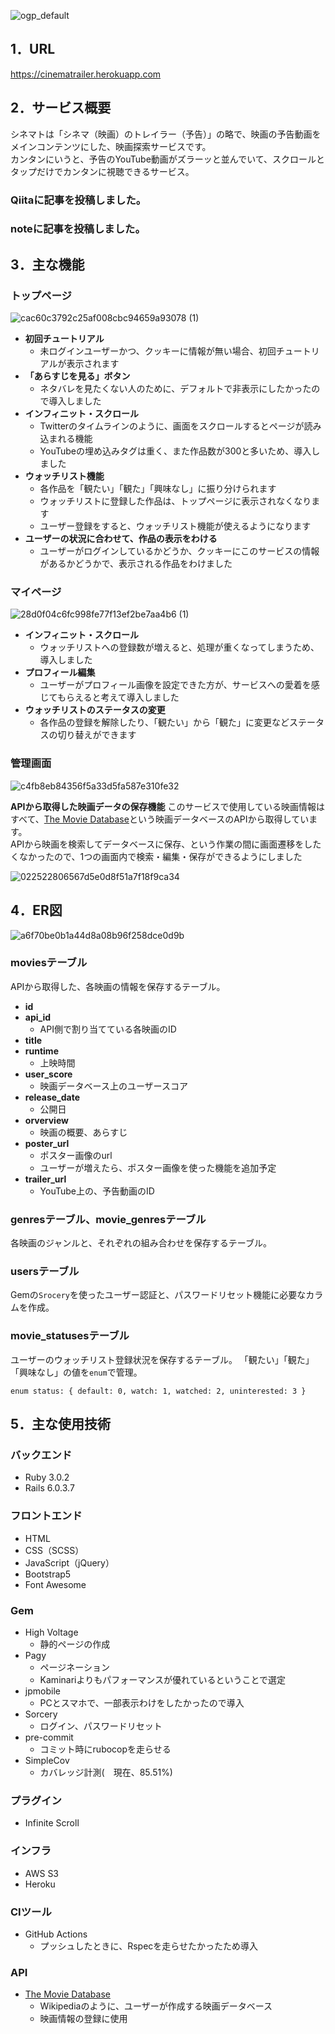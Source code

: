 ![ogp_default](https://user-images.githubusercontent.com/46441090/140848622-5d2352ac-2df4-4e0d-ba47-857f03d24e6f.png)

## 1．URL
https://cinematrailer.herokuapp.com

## 2．サービス概要
シネマトは「シネマ（映画）のトレイラー（予告）」の略で、映画の予告動画をメインコンテンツにした、映画探索サービスです。  
カンタンにいうと、予告のYouTube動画がズラーッと並んでいて、スクロールとタップだけでカンタンに視聴できるサービス。
  
### Qiitaに記事を投稿しました。

### noteに記事を投稿しました。

  
## 3．主な機能

### トップページ
![cac60c3792c25af008cbc94659a93078 (1)](https://user-images.githubusercontent.com/46441090/140849583-cf345c6f-c1cb-4f95-a370-f71806dae2a2.gif)

- **初回チュートリアル**
    - 未ログインユーザーかつ、クッキーに情報が無い場合、初回チュートリアルが表示されます
- **「あらすじを見る」ボタン**
    - ネタバレを見たくない人のために、デフォルトで非表示にしたかったので導入しました
- **インフィニット・スクロール**
    - Twitterのタイムラインのように、画面をスクロールするとページが読み込まれる機能
    - YouTubeの埋め込みタグは重く、また作品数が300と多いため、導入しました
- **ウォッチリスト機能**
    - 各作品を「観たい」「観た」「興味なし」に振り分けられます
    - ウォッチリストに登録した作品は、トップページに表示されなくなります
    - ユーザー登録をすると、ウォッチリスト機能が使えるようになります
- **ユーザーの状況に合わせて、作品の表示をわける**
    - ユーザーがログインしているかどうか、クッキーにこのサービスの情報があるかどうかで、表示される作品をわけました

### マイページ
![28d0f04c6fc998fe77f13ef2be7aa4b6 (1)](https://user-images.githubusercontent.com/46441090/140849970-f20c3b80-7e20-4400-ae80-0899e6bb7ab0.gif)

- **インフィニット・スクロール**
    - ウォッチリストへの登録数が増えると、処理が重くなってしまうため、導入しました
- **プロフィール編集**
    - ユーザーがプロフィール画像を設定できた方が、サービスへの愛着を感じてもらえると考えて導入しました
- **ウォッチリストのステータスの変更**
    - 各作品の登録を解除したり、「観たい」から「観た」に変更などステータスの切り替えができます

### 管理画面
![c4fb8eb84356f5a33d5fa587e310fe32](https://user-images.githubusercontent.com/46441090/140850120-212f516f-98d8-40ca-b917-2b038b448649.png)
  
**APIから取得した映画データの保存機能**
このサービスで使用している映画情報はすべて、[The Movie Database](https://www.themoviedb.org/?language=ja)という映画データベースのAPIから取得しています。  
APIから映画を検索してデータベースに保存、という作業の間に画面遷移をしたくなかったので、1つの画面内で検索・編集・保存ができるようにしました
  
![022522806567d5e0d8f51a7f18f9ca34](https://user-images.githubusercontent.com/46441090/140850238-636236ca-2ddb-4f71-a64c-af2a5ec2cd31.gif)

## 4．ER図
![a6f70be0b1a44d8a08b96f258dce0d9b](https://user-images.githubusercontent.com/46441090/140849134-1f6571a7-5e70-4d74-b12d-0262b6e67c01.png)

### moviesテーブル
APIから取得した、各映画の情報を保存するテーブル。

- **id**
- **api_id**
    - API側で割り当てている各映画のID
- **title**
- **runtime**
    - 上映時間
- **user_score**
    - 映画データベース上のユーザースコア
- **release_date**
    - 公開日
- **orverview**
    - 映画の概要、あらすじ
- **poster_url**
    - ポスター画像のurl
    - ユーザーが増えたら、ポスター画像を使った機能を追加予定
- **trailer_url**
    - YouTube上の、予告動画のID

### genresテーブル、movie_genresテーブル
各映画のジャンルと、それぞれの組み合わせを保存するテーブル。

### usersテーブル
Gemの`Srocery`を使ったユーザー認証と、パスワードリセット機能に必要なカラムを作成。

### movie_statusesテーブル
ユーザーのウォッチリスト登録状況を保存するテーブル。
「観たい」「観た」「興味なし」の値を`enum`で管理。

```
enum status: { default: 0, watch: 1, watched: 2, uninterested: 3 }
```

## 5．主な使用技術

### バックエンド
- Ruby 3.0.2
- Rails 6.0.3.7

### フロントエンド
- HTML
- CSS（SCSS）
- JavaScript（jQuery）
- Bootstrap5
- Font Awesome

### Gem
- High Voltage
    - 静的ページの作成
- Pagy
    - ページネーション
    - Kaminariよりもパフォーマンスが優れているということで選定
- jpmobile
    - PCとスマホで、一部表示わけをしたかったので導入
- Sorcery
    - ログイン、パスワードリセット
- pre-commit
    - コミット時にrubocopを走らせる
- SimpleCov
    - カバレッジ計測(　現在、85.51%)

### プラグイン
- Infinite Scroll

### インフラ
- AWS S3
- Heroku

### CIツール
- GitHub Actions
    - プッシュしたときに、Rspecを走らせたかったため導入

### API
- [The Movie Database](https://www.themoviedb.org/?language=ja)
    - Wikipediaのように、ユーザーが作成する映画データベース
    - 映画情報の登録に使用
